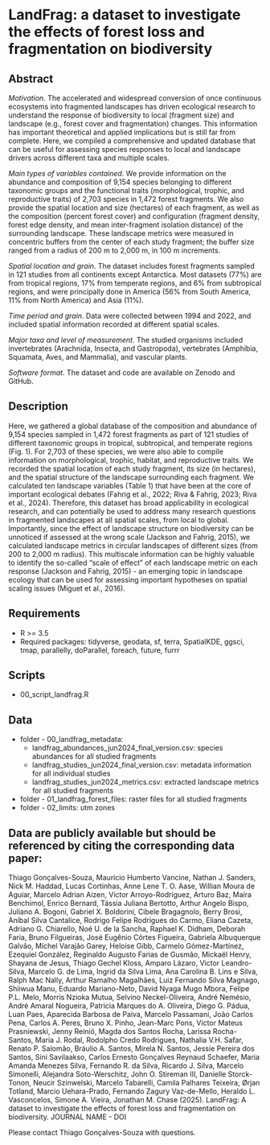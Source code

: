 # LandFrag: a dataset to investigate the effects of forest loss and fragmentation on biodiversity

## Abstract

*Motivation*. The accelerated and widespread conversion of once continuous ecosystems into fragmented landscapes has driven ecological research to understand the response of biodiversity to local (fragment size) and landscape (e.g., forest cover and fragmentation) changes. This information has important theoretical and applied implications but is still far from complete. Here, we compiled a comprehensive and updated database that can be useful for assessing species responses to local and landscape drivers across different taxa and multiple scales.

*Main types of variables contained*. We provide information on the abundance and composition of 9,154 species belonging to different taxonomic groups and the functional traits (morphological, trophic, and reproductive traits) of 2,703 species in 1,472 forest fragments. We also provide the spatial location and size (hectares) of each fragment, as well as the composition (percent forest cover) and configuration (fragment density, forest edge density, and mean inter-fragment isolation distance) of the surrounding landscape. These landscape metrics were measured in concentric buffers from the center of each study fragment; the buffer size ranged from a radius of 200 m to 2,000 m, in 100 m increments.

*Spatial location and grain*. The dataset includes forest fragments sampled in 121 studies from all continents except Antarctica. Most datasets (77%) are from tropical regions, 17% from temperate regions, and 6% from subtropical regions, and were principally done in America (56% from South America, 11% from North America) and Asia (11%).

*Time period and grain*. Data were collected between 1994 and 2022, and included spatial information recorded at different spatial scales. 

*Major taxa and level of measurement*. The studied organisms included invertebrates (Arachnida, Insecta, and Gastropoda), vertebrates (Amphibia, Squamata, Aves, and Mammalia), and vascular plants.

*Software format*. The dataset and code are available on Zenodo and GitHub.

## Description

Here, we gathered a global database of the composition and abundance of 9,154 species sampled in 1,472 forest fragments as part of 121 studies of different taxonomic groups in tropical, subtropical, and temperate regions (Fig. 1). For 2,703 of these species, we were also able to compile information on morphological, trophic, habitat, and reproductive traits. We recorded the spatial location of each study fragment, its size (in hectares), and the spatial structure of the landscape surrounding each fragment. We calculated ten landscape variables (Table 1) that have been at the core of important ecological debates (Fahrig et al., 2022; Riva & Fahrig, 2023; Riva et al., 2024). Therefore, this dataset has broad applicability in ecological research, and can potentially be used to address many research questions in fragmented landscapes at all spatial scales, from local to global. Importantly, since the effect of landscape structure on biodiversity can be unnoticed if assessed at the wrong scale (Jackson and Fahrig, 2015), we calculated landscape metrics in circular landscapes of different sizes (from 200 to 2,000 m radius). This multiscale information can be highly valuable to identify the so-called “scale of effect” of each landscape metric on each response (Jackson and Fahrig, 2015) - an emerging topic in landscape ecology that can be used for assessing important hypotheses on spatial scaling issues (Miguet et al., 2016).

## Requirements

- R >= 3.5
- Required packages: tidyverse, geodata, sf, terra, SpatialKDE, ggsci, tmap, parallelly, doParallel, foreach, future, furrr

## Scripts

- 00_script_landfrag.R

## Data

- folder - 00_landfrag_metadata: 
  - landfrag_abundances_jun2024_final_version.csv: species abundances for all studied fragments
  - landfrag_studies_jun2024_final_version.csv: metadata information for all individual studies
  - landfrag_studies_jun2024_metrics.csv: extracted landscape metrics for all studied fragments
- folder - 01_landfrag_forest_files: raster files for all studied fragments
- folder - 02_limits: utm zones

## Data are publicly available but should be referenced by citing the corresponding data paper:

Thiago Gonçalves-Souza, Maurício Humberto Vancine, Nathan J. Sanders, Nick M. Haddad, Lucas Cortinhas, Anne Lene T. O. Aase, Willian Moura de Aguiar, Marcelo Adrian Aizen, Víctor Arroyo-Rodríguez, Arturo Baz, Maíra Benchimol, Enrico Bernard, Tássia Juliana Bertotto, Arthur Angelo Bispo, Juliano A. Bogoni, Gabriel X. Boldorini, Cibele Bragagnolo, Berry Brosi, Aníbal Silva Cantalice, Rodrigo Felipe Rodrigues do Carmo, Eliana Cazeta, Adriano G. Chiarello, Noé U. de la Sancha, Raphael K. Didham, Deborah Faria, Bruno Filgueiras, José Eugênio Côrtes Figueira, Gabriela Albuquerque Galvão, Michel Varajão Garey, Heloise Gibb, Carmelo Gómez-Martínez, Ezequiel González, Reginaldo Augusto Farias de Gusmão, Mickaël Henry, Shayana de Jesus, Thiago Gechel Kloss, Amparo Lázaro, Victor Leandro-Silva, Marcelo G. de Lima, Ingrid da Silva Lima, Ana Carolina B. Lins e Silva, Ralph Mac Nally, Arthur Ramalho Magalhães, Luiz Fernando Silva Magnago, Shiiwua Manu, Eduardo Mariano-Neto, David Nyaga Mugo Mbora, Felipe P.L. Melo, Morris Nzioka Mutua, Selvino Neckel-Oliveira, André Nemésio, André Amaral Nogueira, Patricia Marques do A. Oliveira, Diego G. Pádua, Luan Paes, Aparecida Barbosa de Paiva, Marcelo Passamani, João Carlos Pena, Carlos A. Peres, Bruno X. Pinho, Jean-Marc Pons, Victor Mateus Prasniewski, Jenny Reiniö, Magda dos Santos Rocha, Larissa Rocha-Santos, Maria J. Rodal, Rodolpho Credo Rodrigues, Nathalia V.H. Safar, Renato P. Salomão, Bráulio A. Santos, Mirela N. Santos, Jessie Pereira dos Santos, Sini Savilaakso, Carlos Ernesto Gonçalves Reynaud Schaefer, Maria Amanda Menezes Silva, Fernando R. da Silva, Ricardo J. Silva, Marcelo Simonelli, Alejandra Soto-Werschitz, John O. Stireman III, Danielle Storck-Tonon, Neucir Szinwelski, Marcelo Tabarelli, Camila Palhares Teixeira, Ørjan Totland, Marcio Uehara-Prado, Fernando Zagury Vaz-de-Mello, Heraldo L. Vasconcelos, Simone A. Vieira, Jonathan M. Chase (2025). LandFrag: A dataset to investigate the effects of forest loss and fragmentation on biodiversity. JOURNAL NAME - DOI

Please contact Thiago Gonçalves-Souza with questions.




